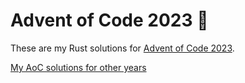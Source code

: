 # Advent of Code 2023 🦀

These are my Rust solutions for [Advent of Code 2023](https://adventofcode.com/2023).

[My AoC solutions for other years](https://github.com/mwcz?tab=repositories&q=advent&type=source&language=&sort=name)
